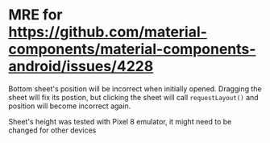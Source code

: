 # MRE for https://github.com/material-components/material-components-android/issues/4228

Bottom sheet's position will be incorrect when initially opened. Dragging the sheet will fix its postion, but clicking the sheet will call `requestLayout()` and position will become incorrect again.

Sheet's height was tested with Pixel 8 emulator, it might need to be changed for other devices
